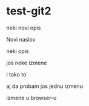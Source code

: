 # test-git2
neki novi opis


Novi naslov


neki opis


jos neke izmene

i tako to

aj da probam jos jednu izmenu


izmene u browser-u